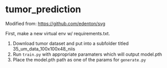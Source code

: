 # tumor_prediction

Modified from: https://github.com/edenton/svg

First, make a new virtual env w/ requirements.txt.

1. Download tumor dataset and put into a subfolder titled 35_um_data_100x100x48_niis
1. Run  `train.py` with appropriate paramaters which will output model.pth
1. Place the model.pth path as one of the params for `generate.py`
